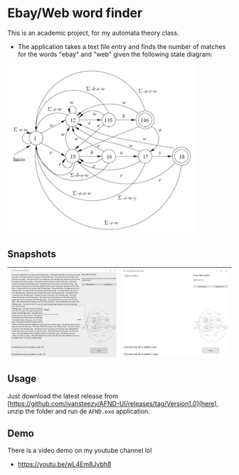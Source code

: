 # Ebay/Web word finder

This is an academic project, for my automata theory class.

- The application takes a text file entry and finds the number of matches for the words "ebay" and "web" given the following state diagram:

<img src="https://github.com/ivansteezy/AFND-UI/blob/main/AFND/images/afnd.png" width=420 />

## Snapshots
| <img src="https://github.com/ivansteezy/AFND-UI/blob/main/AFND/images/result.png"  width=520> | <img src="https://github.com/ivansteezy/AFND-UI/blob/main/AFND/images/main%20window.png"  width=520> | 
| ------- | --- |

## Usage
Just download the latest release from [https://github.com/ivansteezy/AFND-UI/releases/tag/Version1.0](here), unzip the folder and run de ```AFND.exe``` application.

## Demo
There is a video demo on my youtube channel lol 
- https://youtu.be/wL4Em8Jvbh8

